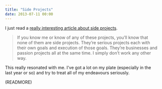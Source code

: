 ```yaml
---
title: "Side Projects"
date: 2013-07-11 00:00
---
```


I just read a [really interesting article about side projects](http://blog.joshlong.me/no-such-thing-as-side-projects).

> If you know me or know of any of these projects, you’ll know that none of them are side projects. They’re serious projects each with their own goals and execution of those goals. They’re businesses and passion projects all at the same time. I simply don’t work any other way.

This really resonated with me. I've got a lot on my plate (especially in the last year or so) and try to treat all of my endeavours seriously.

(READMORE)
